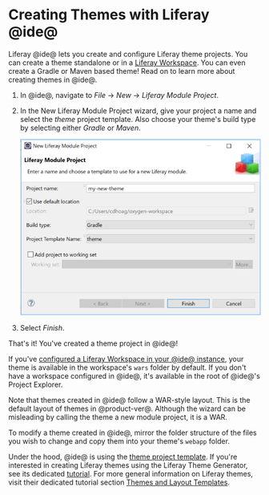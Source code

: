 # Creating Themes with Liferay @ide@ [](id=creating-themes-with-liferay-ide)

Liferay @ide@ lets you create and configure Liferay theme projects. You can
create a theme standalone or in a
[Liferay Workspace](/develop/tutorials/-/knowledge_base/7-1/liferay-workspace).
You can even create a Gradle or Maven based theme! Read on to learn more about
creating themes in @ide@.

1.  In @ide@, navigate to *File* &rarr; *New* &rarr; *Liferay Module Project*.

2.  In the New Liferay Module Project wizard, give your project a name and
    select the *theme* project template. Also choose your theme's build type by
    selecting either *Gradle* or *Maven*.

    ![Figure 1: Use the theme project template to create a Liferay theme in @ide@.](../../../images/theme-in-ide.png)

3.  Select *Finish*.

That's it! You've created a theme project in @ide@!

If you've
[configured a Liferay Workspace in your @ide@ instance](/develop/tutorials/-/knowledge_base/7-1/creating-a-liferay-workspace-with-liferay-ide),
your theme is available in the workspace's `wars` folder by default. If you
don't have a workspace configured in @ide@, it's available in the root of
@ide@'s Project Explorer.

Note that themes created in @ide@ follow a WAR-style layout. This is the default
layout of themes in @product-ver@. Although the wizard can be misleading by
calling the theme a new module project, it is a WAR.

To modify a theme created in @ide@, mirror the folder structure of the files 
you wish to change and copy them into your theme's `webapp` folder.

Under the hood, @ide@ is using the
[theme project template](/develop/reference/-/knowledge_base/7-1/theme-template).
If you're interested in creating Liferay themes using the
Liferay Theme Generator, see its dedicated
[tutorial](/develop/tutorials/-/knowledge_base/7-1/themes-generator). For more
general information on Liferay themes, visit their dedicated tutorial section
[Themes and Layout Templates](/develop/tutorials/-/knowledge_base/7-1/themes-and-layout-templates).

